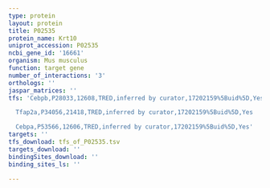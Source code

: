 ```yaml
---
type: protein
layout: protein
title: P02535
protein_name: Krt10
uniprot_accession: P02535
ncbi_gene_id: '16661'
organism: Mus musculus
function: target gene
number_of_interactions: '3'
orthologs: ''
jaspar_matrices: ''
tfs: 'Cebpb,P28033,12608,TRED,inferred by curator,17202159%5Buid%5D,Yes

  Tfap2a,P34056,21418,TRED,inferred by curator,17202159%5Buid%5D,Yes

  Cebpa,P53566,12606,TRED,inferred by curator,17202159%5Buid%5D,Yes'
targets: ''
tfs_download: tfs_of_P02535.tsv
targets_download: ''
bindingSites_download: ''
binding_sites_ls: ''

---
```

